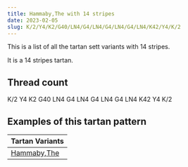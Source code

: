 ```yaml
---
title: Hammaby,The with 14 stripes
date: 2023-02-05
slug: K/2/Y4/K2/G40/LN4/G4/LN4/G4/LN4/G4/LN4/K42/Y4/K/2
---
```

This is a list of all the tartan sett variants with 14 stripes.

It is a 14 stripes tartan.


## Thread count
K/2 Y4 K2 G40 LN4 G4 LN4 G4 LN4 G4 LN4 K42 Y4 K/2

## Examples of this tartan pattern

| Tartan Variants |
|---------------|
| [Hammaby,The](/variants/k/2/y4/k2/g40/ln4/g4/ln4/g4/ln4/g4/ln4/k42/y4/k/2-g008000-k000000-lne0e0e0-yf0c000)||
